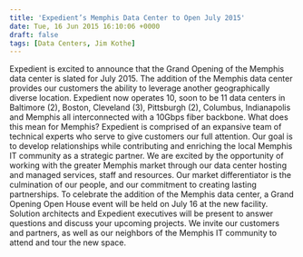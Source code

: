 ```yaml
---
title: 'Expedient’s Memphis Data Center to Open July 2015'
date: Tue, 16 Jun 2015 16:10:06 +0000
draft: false
tags: [Data Centers, Jim Kothe]
---
```


Expedient is excited to announce that the Grand Opening of the Memphis data center is slated for July 2015. The addition of the Memphis data center provides our customers the ability to leverage another geographically diverse location. Expedient now operates 10, soon to be 11 data centers in Baltimore (2), Boston, Cleveland (3), Pittsburgh (2), Columbus, Indianapolis and Memphis all interconnected with a 10Gbps fiber backbone. What does this mean for Memphis? Expedient is comprised of an expansive team of technical experts who serve to give customers our full attention. Our goal is to develop relationships while contributing and enriching the local Memphis IT community as a strategic partner. We are excited by the opportunity of working with the greater Memphis market through our data center hosting and managed services, staff and resources. Our market differentiator is the culmination of our people, and our commitment to creating lasting partnerships. To celebrate the addition of the Memphis data center, a Grand Opening Open House event will be held on July 16 at the new facility. Solution architects and Expedient executives will be present to answer questions and discuss your upcoming projects. We invite our customers and partners, as well as our neighbors of the Memphis IT community to attend and tour the new space.